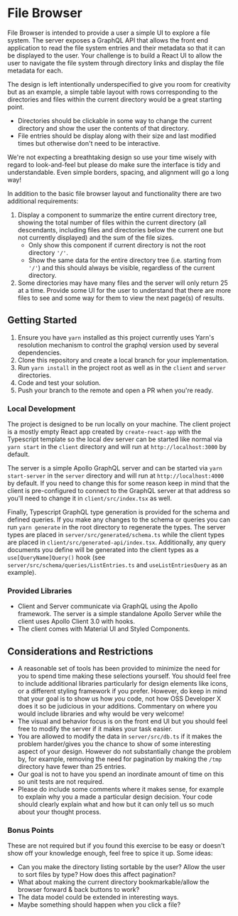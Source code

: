 # File Browser

File Browser is intended to provide a user a simple UI to explore a file system.
The server exposes a GraphQL API that allows the front end application to read the file system entries and their metadata so that it can be displayed to the user.
Your challenge is to build a React UI to allow the user to navigate the file system through directory links and display the file metadata for each.

The design is left intentionally underspecified to give you room for creativity but as an example, a simple table layout with rows corresponding to the directories and files within the current directory would be a great starting point.

* Directories should be clickable in some way to change the current directory and show the user the contents of that directory.
* File entries should be display along with their size and last modified times but otherwise don't need to be interactive.

We're not expecting a breathtaking design so use your time wisely with regard to look-and-feel but please do make sure the interface is tidy and understandable.
Even simple borders, spacing, and alignment will go a long way!

In addition to the basic file browser layout and functionality there are two additional requirements:

1. Display a component to summarize the entire current directory tree, showing the total number of files within the current directory (all descendants, including files and directories below the current one but not currently displayed) and the sum of the file sizes. 
    * Only show this component if current directory is not the root directory `'/'`.
    * Show the same data for the entire directory tree (i.e. starting from `'/'`) and this should always be visible, regardless of the current directory.
2. Some directories may have many files and the server will only return 25 at a time. Provide some UI for the user to understand that there are more files to see and some way for them to view the next page(s) of results.

## Getting Started

1. Ensure you have `yarn` installed as this project currently uses Yarn's resolution mechanism to control the graphql version used by several dependencies.
2. Clone this repository and create a local branch for your implementation.
3. Run `yarn install` in the project root as well as in the `client` and `server` directories.
4. Code and test your solution.
5. Push your branch to the remote and open a PR when you're ready.

### Local Development

The project is designed to be run locally on your machine. The client project is a mostly empty React app created by `create-react-app` with the Typescript template so the local dev server can be started like normal via `yarn start` in the `client` directory and will run at `http://localhost:3000` by default.

The server is a simple Apollo GraphQL server and can be started via `yarn start-server` in the `server` directory and will run at `http://localhost:4000` by default.
If you need to change this for some reason keep in mind that the client is pre-configured to connect to the GraphQL server at that address so you'll need to change it in `client/src/index.tsx` as well.

Finally, Typescript GraphQL type generation is provided for the schema and defined queries.
If you make any changes to the schema or queries you can run `yarn generate` in the root directory to regenerate the types.
The server types are placed in `server/src/generated/schema.ts` while the client types are placed in `client/src/generated-api/index.tsx`.
Additionally, any query documents you define will be generated into the client types as a `use[QueryName]Query()` hook (see `server/src/schema/queries/ListEntries.ts` and `useListEntriesQuery` as an example).

### Provided Libraries

* Client and Server communicate via GraphQL using the Apollo framework. The server is a simple standalone Apollo Server while the client uses Apollo Client 3.0 with hooks.
* The client comes with Material UI and Styled Components.

## Considerations and Restrictions

* A reasonable set of tools has been provided to minimize the need for you to spend time making these selections yourself. You should feel free to include additional libraries particularly for design elements like icons, or a different styling framework if you prefer. However, do keep in mind that your goal is to show us how _you_ code, not how OSS Developer X does it so be judicious in your additions. Commentary on where you would include libraries and why would be very welcome!
* The visual and behavior focus is on the front end UI but you should feel free to modify the server if it makes your task easier.
* You are allowed to modify the data in `server/src/db.ts` if it makes the problem harder/gives you the chance to show of some interesting aspect of your design. However do not substantially change the problem by, for example, removing the need for pagination by making the `/tmp` directory have fewer than 25 entries.
* Our goal is not to have you spend an inordinate amount of time on this so unit tests are not required.
* Please do include some comments where it makes sense, for example to explain why you a made a particular design decision. Your code should clearly explain what and how but it can only tell us so much about your thought process.

### Bonus Points

These are not required but if you found this exercise to be easy or doesn't show off your knowledge enough, feel free to spice it up. Some ideas:

* Can you make the directory listing sortable by the user? Allow the user to sort files by type? How does this affect pagination?
* What about making the current directory bookmarkable/allow the browser forward & back buttons to work?
* The data model could be extended in interesting ways.
* Maybe something should happen when you click a file?

